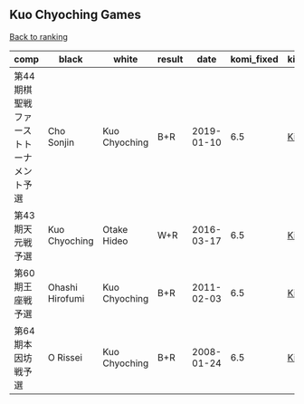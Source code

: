 ## Kuo Chyoching Games

[Back to ranking](../../index.md)




| **comp** | **black** | **white** | **result** | **date** | **komi_fixed** | **kifu** | 
| --- | --- | --- | --- | --- | --- | --- |
| 第44期棋聖戦ファーストトーナメント予選 | Cho Sonjin | Kuo Chyoching | B+R | 2019-01-10 | 6.5 | [Kifu](https://kifudepot.net/kifucontents.php?id=hrvrsU%2FYPqOteIqnRtgF0g%3D%3D) | 
| 第43期天元戦予選 | Kuo Chyoching | Otake Hideo | W+R | 2016-03-17 | 6.5 | [Kifu](https://kifudepot.net/kifucontents.php?id=El54NE0Zq7EFg57RJPLDIg%3D%3D) | 
| 第60期王座戦予選 | Ohashi Hirofumi | Kuo Chyoching | B+R | 2011-02-03 | 6.5 | [Kifu](https://kifudepot.net/kifucontents.php?id=tN9s6ejfJRjr5BMY%2FtP41Q%3D%3D) | 
| 第64期本因坊戦予選 | O Rissei | Kuo Chyoching | B+R | 2008-01-24 | 6.5 | [Kifu](https://kifudepot.net/kifucontents.php?id=LZV64iDngcbdX23DDbxteA%3D%3D) |




